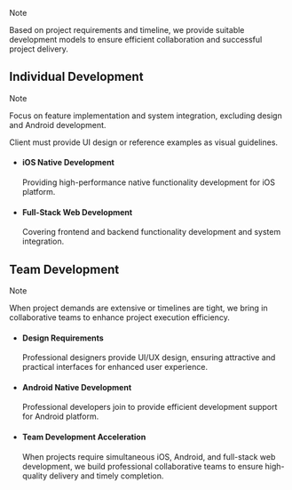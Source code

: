 > [!NOTE]
> Based on project requirements and timeline, we provide suitable development models to ensure efficient collaboration and successful project delivery.

## Individual Development

> [!NOTE]
> Focus on feature implementation and system integration, excluding design and Android development.

Client must provide UI design or reference examples as visual guidelines.
- #### iOS Native Development
    Providing high-performance native functionality development for iOS platform.
- #### Full-Stack Web Development
    Covering frontend and backend functionality development and system integration.

## Team Development

> [!NOTE]
> When project demands are extensive or timelines are tight, we bring in collaborative teams to enhance project execution efficiency.

- #### Design Requirements
    Professional designers provide UI/UX design, ensuring attractive and practical interfaces for enhanced user experience.
- #### Android Native Development
    Professional developers join to provide efficient development support for Android platform.
- #### Team Development Acceleration
    When projects require simultaneous iOS, Android, and full-stack web development, we build professional collaborative teams to ensure high-quality delivery and timely completion.